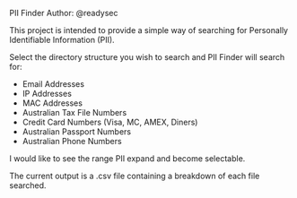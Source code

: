 PII Finder
Author: @readysec

This project is intended to provide a simple way of searching for Personally Identifiable Information (PII).

Select the directory structure you wish to search and PII Finder will search for:

* Email Addresses
* IP Addresses
* MAC Addresses
* Australian Tax File Numbers
* Credit Card Numbers (Visa, MC, AMEX, Diners)
* Australian Passport Numbers
* Australian Phone Numbers



I would like to see the range PII expand and become selectable.


The current output is a .csv file containing a breakdown of each file searched.
